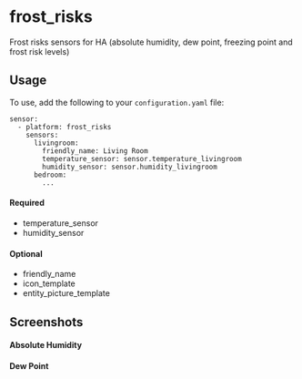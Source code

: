 # frost_risks
Frost risks sensors for HA (absolute humidity, dew point, freezing point and frost risk levels)

## Usage

To use, add the following to your `configuration.yaml` file:

```
sensor:
  - platform: frost_risks
    sensors:
      livingroom:
        friendly_name: Living Room
        temperature_sensor: sensor.temperature_livingroom
        humidity_sensor: sensor.humidity_livingroom
      bedroom:
        ...

```

#### Required
- temperature_sensor
- humidity_sensor

#### Optional
- friendly_name
- icon_template
- entity_picture_template

## Screenshots

#### Absolute Humidity


#### Dew Point



